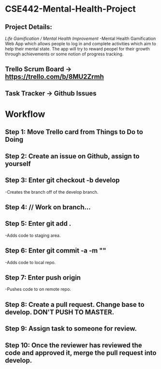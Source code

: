 # CSE442-Mental-Health-Project

## Project Details: 

*Life Gamification / Mental Health Improvement*
-Mental Health Gamification Web App which allows people to log in and complete activities which aim to help their mental state. The app will try to reward peopel for their growth through achievements or some notion of progress tracking.





## Trello Scrum Board -> https://trello.com/b/8MU2Zrmh
## Task Tracker -> Github Issues

# Workflow

## Step 1: Move Trello card from Things to Do to Doing

## Step 2: Create an issue on Github, assign to yourself

## Step 3: Enter git checkout -b <name-of-branch> develop
-Creates the branch <name-of-branch> off of the develop branch.
  
## Step 4: // Work on branch...
  
## Step 5: Enter git add .
-Adds code to staging area.

## Step 6: Enter git commit -a -m "<Your message here.>"
-Adds code to local repo.
  
## Step 7: Enter push origin <name-of-branch>
-Pushes code to <name-of-branch> on remote repo.
  
## Step 8: Create a pull request. Change base to develop. DON'T PUSH TO MASTER.

## Step 9: Assign task to someone for review.

## Step 10: Once the reviewer has reviewed the code and approved it, merge the pull request into develop.
